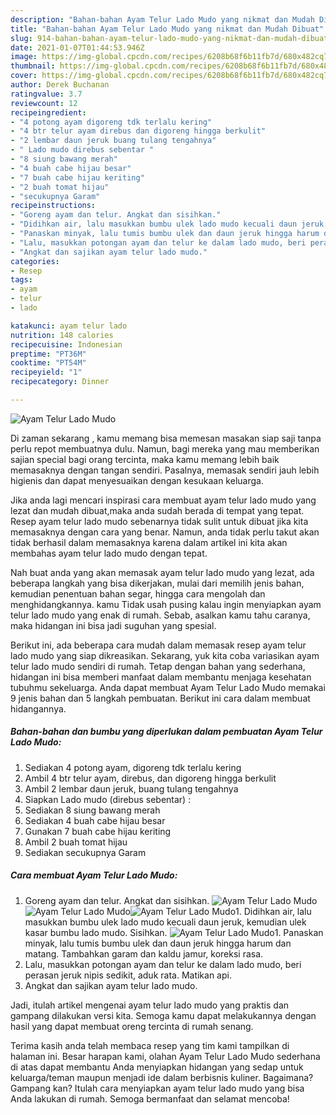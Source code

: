 ```yaml
---
description: "Bahan-bahan Ayam Telur Lado Mudo yang nikmat dan Mudah Dibuat"
title: "Bahan-bahan Ayam Telur Lado Mudo yang nikmat dan Mudah Dibuat"
slug: 914-bahan-bahan-ayam-telur-lado-mudo-yang-nikmat-dan-mudah-dibuat
date: 2021-01-07T01:44:53.946Z
image: https://img-global.cpcdn.com/recipes/6208b68f6b11fb7d/680x482cq70/ayam-telur-lado-mudo-foto-resep-utama.jpg
thumbnail: https://img-global.cpcdn.com/recipes/6208b68f6b11fb7d/680x482cq70/ayam-telur-lado-mudo-foto-resep-utama.jpg
cover: https://img-global.cpcdn.com/recipes/6208b68f6b11fb7d/680x482cq70/ayam-telur-lado-mudo-foto-resep-utama.jpg
author: Derek Buchanan
ratingvalue: 3.7
reviewcount: 12
recipeingredient:
- "4 potong ayam digoreng tdk terlalu kering"
- "4 btr telur ayam direbus dan digoreng hingga berkulit"
- "2 lembar daun jeruk buang tulang tengahnya"
- " Lado mudo direbus sebentar "
- "8 siung bawang merah"
- "4 buah cabe hijau besar"
- "7 buah cabe hijau keriting"
- "2 buah tomat hijau"
- "secukupnya Garam"
recipeinstructions:
- "Goreng ayam dan telur. Angkat dan sisihkan."
- "Didihkan air, lalu masukkan bumbu ulek lado mudo kecuali daun jeruk, kemudian ulek kasar bumbu lado mudo. Sisihkan."
- "Panaskan minyak, lalu tumis bumbu ulek dan daun jeruk hingga harum dan matang. Tambahkan garam dan kaldu jamur, koreksi rasa."
- "Lalu, masukkan potongan ayam dan telur ke dalam lado mudo, beri perasan jeruk nipis sedikit, aduk rata. Matikan api."
- "Angkat dan sajikan ayam telur lado mudo."
categories:
- Resep
tags:
- ayam
- telur
- lado

katakunci: ayam telur lado 
nutrition: 148 calories
recipecuisine: Indonesian
preptime: "PT36M"
cooktime: "PT54M"
recipeyield: "1"
recipecategory: Dinner

---
```



![Ayam Telur Lado Mudo](https://img-global.cpcdn.com/recipes/6208b68f6b11fb7d/680x482cq70/ayam-telur-lado-mudo-foto-resep-utama.jpg)

Di zaman  sekarang , kamu memang bisa memesan masakan siap saji tanpa perlu repot membuatnya dulu. Namun, bagi mereka yang mau memberikan sajian special bagi orang tercinta, maka kamu memang lebih baik memasaknya dengan tangan sendiri. Pasalnya, memasak sendiri jauh lebih higienis dan dapat menyesuaikan dengan kesukaan keluarga.

Jika anda lagi mencari inspirasi cara membuat ayam telur lado mudo yang lezat dan mudah dibuat,maka anda sudah berada di tempat yang tepat. Resep ayam telur lado mudo  sebenarnya tidak sulit untuk dibuat jika kita memasaknya dengan cara yang benar. Namun, anda tidak perlu takut akan tidak berhasil dalam memasaknya 
karena dalam artikel ini kita akan membahas ayam telur lado mudo dengan tepat.  



Nah buat anda yang akan memasak ayam telur lado mudo yang lezat, ada beberapa langkah yang bisa dikerjakan, mulai dari memilih jenis bahan, kemudian penentuan bahan segar, hingga cara mengolah dan menghidangkannya. kamu Tidak usah pusing kalau ingin menyiapkan ayam telur lado mudo yang enak di rumah. Sebab, asalkan kamu  tahu caranya, maka hidangan ini bisa jadi suguhan yang spesial.

Berikut ini, ada beberapa cara mudah dalam memasak resep ayam telur lado mudo yang siap dikreasikan. Sekarang, yuk kita coba variasikan ayam telur lado mudo sendiri di rumah. Tetap dengan bahan yang sederhana, hidangan ini bisa memberi manfaat dalam membantu menjaga kesehatan tubuhmu sekeluarga. Anda dapat membuat Ayam Telur Lado Mudo memakai 9 jenis bahan dan 5 langkah pembuatan. Berikut ini cara dalam membuat hidangannya.

<!--inarticleads1-->

##### Bahan-bahan dan bumbu yang diperlukan dalam pembuatan Ayam Telur Lado Mudo:

1. Sediakan 4 potong ayam, digoreng tdk terlalu kering
1. Ambil 4 btr telur ayam, direbus, dan digoreng hingga berkulit
1. Ambil 2 lembar daun jeruk, buang tulang tengahnya
1. Siapkan  Lado mudo (direbus sebentar) :
1. Sediakan 8 siung bawang merah
1. Sediakan 4 buah cabe hijau besar
1. Gunakan 7 buah cabe hijau keriting
1. Ambil 2 buah tomat hijau
1. Sediakan secukupnya Garam




<!--inarticleads2-->

##### Cara membuat Ayam Telur Lado Mudo:

1. Goreng ayam dan telur. Angkat dan sisihkan.
<img src="https://img-global.cpcdn.com/steps/c3c1e03bf1fa0cc8/160x128cq70/ayam-telur-lado-mudo-langkah-memasak-1-foto.jpg" alt="Ayam Telur Lado Mudo"><img src="https://img-global.cpcdn.com/steps/b6e01d2e9e9d1e10/160x128cq70/ayam-telur-lado-mudo-langkah-memasak-1-foto.jpg" alt="Ayam Telur Lado Mudo"><img src="https://img-global.cpcdn.com/steps/8ed989e194cda69d/160x128cq70/ayam-telur-lado-mudo-langkah-memasak-1-foto.jpg" alt="Ayam Telur Lado Mudo">1. Didihkan air, lalu masukkan bumbu ulek lado mudo kecuali daun jeruk, kemudian ulek kasar bumbu lado mudo. Sisihkan.
<img src="https://img-global.cpcdn.com/steps/006bdce8d2f009be/160x128cq70/ayam-telur-lado-mudo-langkah-memasak-2-foto.jpg" alt="Ayam Telur Lado Mudo">1. Panaskan minyak, lalu tumis bumbu ulek dan daun jeruk hingga harum dan matang. Tambahkan garam dan kaldu jamur, koreksi rasa.
1. Lalu, masukkan potongan ayam dan telur ke dalam lado mudo, beri perasan jeruk nipis sedikit, aduk rata. Matikan api.
1. Angkat dan sajikan ayam telur lado mudo.




Jadi, itulah artikel mengenai  ayam telur lado mudo  yang praktis dan gampang dilakukan versi kita. Semoga kamu dapat melakukannya dengan hasil yang dapat membuat oreng tercinta di rumah senang. 

Terima kasih anda telah membaca resep yang tim kami tampilkan di halaman ini. Besar harapan kami, olahan  Ayam Telur Lado Mudo sederhana di atas dapat membantu Anda menyiapkan hidangan yang sedap untuk keluarga/teman maupun menjadi ide dalam berbisnis kuliner. Bagaimana? Gampang kan? Itulah cara menyiapkan ayam telur lado mudo yang bisa Anda lakukan di rumah. Semoga bermanfaat dan selamat mencoba!

